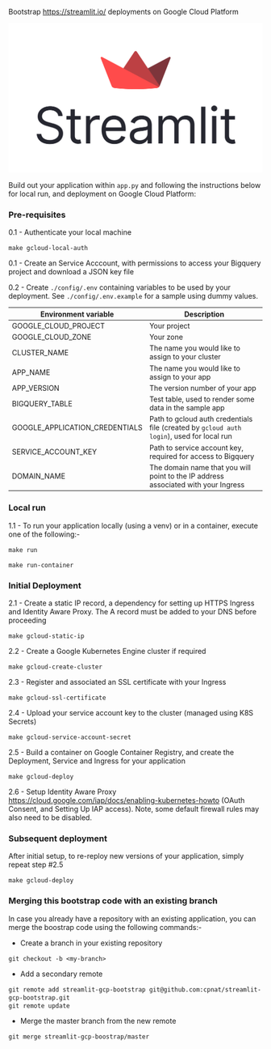 Bootstrap https://streamlit.io/ deployments on Google Cloud Platform

![Streamlit Logo](streamlit-logo-primary-colormark-darktext.png)

Build out your application within `app.py` and following the instructions below for local run, and deployment on Google Cloud Platform:

### Pre-requisites

0.1 - Authenticate your local machine 
```
make gcloud-local-auth
```

0.1 - Create an Service Acccount, with permissions to access your Bigquery project and download a JSON key file


0.2 - Create `./config/.env` containing variables to be used by your deployment. See `./config/.env.example` for a sample using dummy values.

| Environment variable           | Description                                                                                  |
|--------------------------------|----------------------------------------------------------------------------------------------|
| GOOGLE_CLOUD_PROJECT           | Your project                                                                                 |
| GOOGLE_CLOUD_ZONE              | Your zone                                                                                    |
| CLUSTER_NAME                   | The name you would like to assign to your cluster                                            |
| APP_NAME                       | The name you would like to assign to your app                                                |
| APP_VERSION                    | The version number of your app                                                               |
| BIGQUERY_TABLE                 | Test table, used to render some data in the sample app                                       |
| GOOGLE_APPLICATION_CREDENTIALS | Path to gcloud auth credentials file (created by `gcloud auth login`), used for local run    |
| SERVICE_ACCOUNT_KEY            | Path to service account key, required for access to Bigquery                                 |
| DOMAIN_NAME                    | The domain name that you will point to the IP address associated with your Ingress           |


### Local run

1.1 - To run your application locally (using a venv) or in a container, execute one of the following:-
```
make run
```

```
make run-container
```

### Initial Deployment

2.1 - Create a static IP record, a dependency for setting up HTTPS Ingress and Identity Aware Proxy. The A record must be added to your DNS before proceeding
```
make gcloud-static-ip
```

2.2 - Create a Google Kubernetes Engine cluster if required
```
make gcloud-create-cluster
```

2.3 - Register and associated an SSL certificate with your Ingress
```
make gcloud-ssl-certificate
```

2.4 - Upload your service account key to the cluster (managed using K8S Secrets) 
```
make gcloud-service-account-secret
```

2.5 - Build a container on Google Container Registry, and create the Deployment, Service and Ingress for your application 
```
make gcloud-deploy
```

2.6 - Setup Identity Aware Proxy https://cloud.google.com/iap/docs/enabling-kubernetes-howto (OAuth Consent, and Setting Up IAP access). Note, some default firewall rules may also need to be disabled.

### Subsequent deployment

After initial setup, to re-reploy new versions of your application, simply repeat step #2.5 

```
make gcloud-deploy
```

### Merging this bootstrap code with an existing branch

In case you already have a repository with an existing application, you can merge the boostrap code using the following commands:-

-   Create a branch in your existing repository  
```
git checkout -b <my-branch>
```

- Add a secondary remote  
```
git remote add streamlit-gcp-bootstrap git@github.com:cpnat/streamlit-gcp-bootstrap.git
git remote update
```
 - Merge the master branch from the new remote  
```
git merge streamlit-gcp-boostrap/master
```
